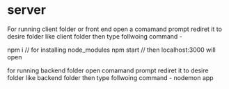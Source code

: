 # server
For running client folder or front end  open a comamand prompt rediret it to desire folder like client folder then type follwoing command -

npm i          // for installing node_modules
npm start     // then localhost:3000 will open


for running backend folder open comamand prompt rediret it to desire folder like backend  folder then type follwoing command -
nodemon app


